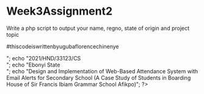 # Week3Assignment2
Write a php script to output your name, regno, state of origin and project topic 

#thiscodeiswrittenbyugubaflorencechinenye
<!DOCTYPE html>
<html>
<body>

<?php
echo "Uguba Florence Chinenye<br>";
echo "2021/HND/33123/CS<br>";
echo "Ebonyi State<br>";
echo "Design and Implementation of Web-Based Attendance System with Email Alerts for Secondary School (A Case Study of Students in Boarding House of Sir Francis Ibiam Grammar School Afikpo)";
?> 

</body>
</html>
